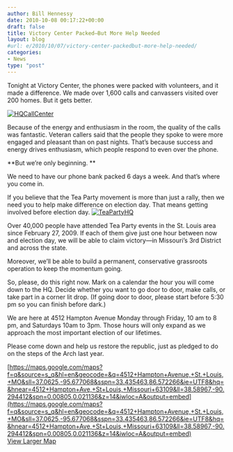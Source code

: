 ```yaml
---
author: Bill Hennessy
date: 2010-10-08 00:17:22+00:00
draft: false
title: Victory Center Packed—But More Help Needed
layout: blog
#url: e/2010/10/07/victory-center-packedbut-more-help-needed/
categories:
- News
type: "post"
---
```


Tonight at Victory Center, the phones were packed with volunteers, and it made a difference. We made over 1,600 calls and canvassers visited over 200 homes. But it gets better.

 

[![HQCallCenter](https://hennessysview.com/wp-content/uploads/2010/10/HQCallCenter_thumb.png)
](https://hennessysview.com/wp-content/uploads/2010/10/HQCallCenter.png)

 

Because of the energy and enthusiasm in the room, the quality of the calls was fantastic. Veteran callers said that the people they spoke to were more engaged and pleasant than on past nights. That’s because success and energy drives enthusiasm, which people respond to even over the phone. 

 

**But we’re only beginning. **

 

We need to have our phone bank packed 6 days a week. And that’s where you come in. 

 

If you believe that the Tea Party movement is more than just a rally, then we need you to help make difference on election day. That means getting involved before election day. [![TeaPartyHQ](https://hennessysview.com/wp-content/uploads/2010/10/TeaPartyHQ_thumb.jpg)
](https://hennessysview.com/wp-content/uploads/2010/10/TeaPartyHQ.jpg)

 

Over 40,000 people have attended Tea Party events in the St. Louis area since February 27, 2009. If each of them give just one hour between now and election day, we will be able to claim victory—in Missouri’s 3rd District and across the state.

 

Moreover, we’ll be able to build a permanent, conservative grassroots operation to keep the momentum going.

 

So, please, do this right now. Mark on a calendar the hour you will come down to the HQ. Decide whether you want to go door to door, make calls, or take part in a corner lit drop. (If going door to door, please start before 5:30 pm so you can finish before dark.)

 

We are here at 4512 Hampton Avenue Monday through Friday, 10 am to 8 pm, and Saturdays 10am to 3pm. Those hours will only expand as we approach the most important election of our lifetimes.

 

Please come down and help us restore the republic, just as pledged to do on the steps of the Arch last year. 

[https://maps.google.com/maps?f=q&source=s_q&hl=en&geocode=&q=4512+Hampton+Avenue,+St.+Louis,+MO&sll=37.0625,-95.677068&sspn=33.435463,86.572266&ie=UTF8&hq=&hnear=4512+Hampton+Ave,+St+Louis,+Missouri+63109&ll=38.58967,-90.294412&spn=0.00805,0.021136&z=14&iwloc=A&output=embed](https://maps.google.com/maps?f=q&source=s_q&hl=en&geocode=&q=4512+Hampton+Avenue,+St.+Louis,+MO&sll=37.0625,-95.677068&sspn=33.435463,86.572266&ie=UTF8&hq=&hnear=4512+Hampton+Ave,+St+Louis,+Missouri+63109&ll=38.58967,-90.294412&spn=0.00805,0.021136&z=14&iwloc=A&output=embed)    
[View Larger Map](https://maps.google.com/maps?f=q&source=embed&hl=en&geocode=&q=4512+Hampton+Avenue,+St.+Louis,+MO&sll=37.0625,-95.677068&sspn=33.435463,86.572266&ie=UTF8&hq=&hnear=4512+Hampton+Ave,+St+Louis,+Missouri+63109&ll=38.58967,-90.294412&spn=0.00805,0.021136&z=14&iwloc=A)
